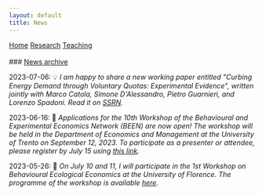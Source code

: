 ```yaml
---
layout: default
title: News
---
```


<div class="topnav">
  <a href="./">Home</a>
  <a href="./research">Research</a>
  <a href="./teaching">Teaching</a>
</div>

<!-- [Back to home](./) -->

<br>
### <u>News archive</u>

2023-07-06: 💡 *I am happy to share a new working paper entitled "Curbing Energy Demand through Voluntary Quotas: Experimental Evidence", written jointly with Marco Catola, Simone D'Alessandro, Pietro Guarnieri, and Lorenzo Spadoni. Read it on [SSRN](https://papers.ssrn.com/sol3/papers.cfm?abstract_id=4500017).*

2023-06-16: 📣 *Applications for the 10th Workshop of the Behavioural and Experimental Economics Network (BEEN) are now open! The workshop will be held in the Department of Economics and Management at the University of Trento on September 12, 2023. To participate as a presenter or attendee, please register by July 15 using [this link](https://webapps.unitn.it/form/en/Web/Application/convegni/BEEN23).*  

2023-05-26: 🎉 *On July 10 and 11, I will participate in the 1st Workshop on Behavioural Ecological Economics at the University of Florence. The programme of the workshop is available [here](https://drive.google.com/file/d/1sO0WV_cWonlIvTuY44mWQXPW7uVCsByS/view).* 
